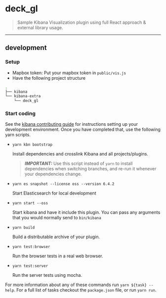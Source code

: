 # deck_gl

> Sample Kibana Visualization plugin using full React approach & external library usage.

---



## development


### Setup

- Mapbox token: Put your mapbox token in `public/vis.js`
- Have the following project structure
```bash
.         
├── kibana             
└── kibana-extra
    └── deck_gl
```

### Start coding

See the [kibana contributing guide](https://github.com/elastic/kibana/blob/master/CONTRIBUTING.md) for instructions setting up your development environment. Once you have completed that, use the following yarn scripts.

  - `yarn kbn bootstrap`

    Install dependencies and crosslink Kibana and all projects/plugins.

    > ***IMPORTANT:*** Use this script instead of `yarn` to install dependencies when switching branches, and re-run it whenever your dependencies change.

  - `yarn es snapshot --license oss --version 6.4.2`

    Start Elasticsearch for local development

  - `yarn start --oss`

    Start kibana and have it include this plugin. You can pass any arguments that you would normally send to `bin/kibana`

  - `yarn build`

    Build a distributable archive of your plugin.

  - `yarn test:browser`

    Run the browser tests in a real web browser.

  - `yarn test:server`

    Run the server tests using mocha.

For more information about any of these commands run `yarn ${task} --help`. For a full list of tasks checkout the `package.json` file, or run `yarn run`.
